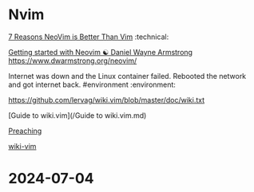 # Nvim
[7 Reasons NeoVim is Better Than Vim](https://linuxhandbook.com/neovim-vs-vim/#:~:text=But%20Neovim%20one%2Dups%20Vim,is%20comparatively%20easier%20than%20Vim. "7 Reasons NeoVim is Better Than Vim") :technical:

[Getting started with Neovim ☯ Daniel Wayne Armstrong](https://www.dwarmstrong.org/neovim/ "Getting started with Neovim ☯ Daniel Wayne Armstrong")
https://www.dwarmstrong.org/neovim/


Internet was down and the Linux container failed. Rebooted the network and got
internet back. #environment :environment:

https://github.com/lervag/wiki.vim/blob/master/doc/wiki.txt

[Guide to wiki.vim](/Guide to wiki.vim.md)

[Preaching](/Preaching.md)

[wiki-vim](/wiki-vim.md)


# 2024-07-04
